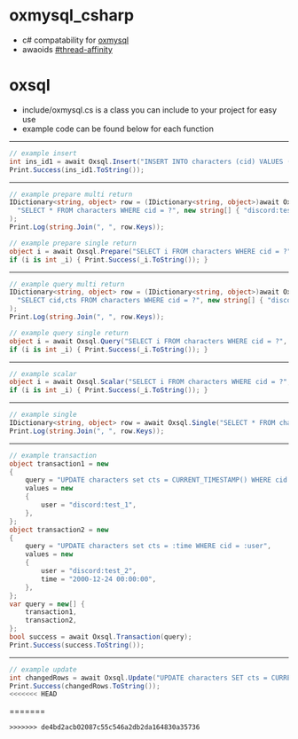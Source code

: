 # oxmysql_csharp
* c# compatability for [oxmysql](https://overextended.github.io/docs/category/oxmysql)
* awaoids [#thread-affinity](https://docs.fivem.net/docs/scripting-manual/runtimes/javascript/#thread-affinity)

# oxsql
* include/oxmysql.cs is a class you can include to your project for easy use
* example code can be found below for each function
---
```cs
// example insert
int ins_id1 = await Oxsql.Insert("INSERT INTO characters (cid) VALUES (?)", new string[] { "discord:test_1" });
Print.Success(ins_id1.ToString());
```
---
```cs
// example prepare multi return
IDictionary<string, object> row = (IDictionary<string, object>)await Oxsql.Prepare(
  "SELECT * FROM characters WHERE cid = ?", new string[] { "discord:test_1" }
);
Print.Log(string.Join(", ", row.Keys));

// example prepare single return
object i = await Oxsql.Prepare("SELECT i FROM characters WHERE cid = ?", new string[] { "discord:test_1" });
if (i is int _i) { Print.Success(_i.ToString()); }
```
---
```cs
// example query multi return
IDictionary<string, object> row = (IDictionary<string, object>)await Oxsql.Query(
  "SELECT cid,cts FROM characters WHERE cid = ?", new string[] { "discord:test_1" }
);
Print.Log(string.Join(", ", row.Keys));

// example query single return
object i = await Oxsql.Query("SELECT i FROM characters WHERE cid = ?", new string[] { "discord:test_1" });
if (i is int _i) { Print.Success(_i.ToString()); }
```
---
```cs
// example scalar
object i = await Oxsql.Scalar("SELECT i FROM characters WHERE cid = ?", new string[] { "discord:test_1" });
if (i is int _i) { Print.Success(_i.ToString()); }
```
---
```cs
// example single
IDictionary<string, object> row = await Oxsql.Single("SELECT * FROM characters WHERE cid = ?", new string[] { "discord:test_1" });
Print.Log(string.Join(", ", row.Keys));
```
---
```cs
// example transaction
object transaction1 = new
{
    query = "UPDATE characters set cts = CURRENT_TIMESTAMP() WHERE cid = :user",
    values = new
    {
        user = "discord:test_1",
    },
};
object transaction2 = new
{
    query = "UPDATE characters set cts = :time WHERE cid = :user",
    values = new
    {
        user = "discord:test_2",
        time = "2000-12-24 00:00:00",
    },
};
var query = new[] {
    transaction1,
    transaction2,
};
bool success = await Oxsql.Transaction(query);
Print.Success(success.ToString());
```
---
```cs
// example update
int changedRows = await Oxsql.Update("UPDATE characters SET cts = CURRENT_TIMESTAMP() WHERE cid = :user ", new { id = 10000, user = "discord:test_1" });
Print.Success(changedRows.ToString());
<<<<<<< HEAD
```
=======
```
>>>>>>> de4bd2acb02087c55c546a2db2da164830a35736
